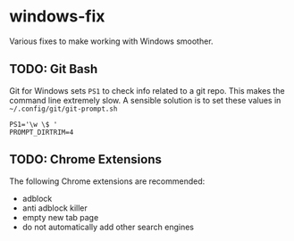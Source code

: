 # windows-fix
Various fixes to make working with Windows smoother.

## TODO: Git Bash
Git for Windows sets `PS1` to check info related to a git repo.  This makes the
command line extremely slow.  A sensible solution is to set these values in
`~/.config/git/git-prompt.sh`
```
PS1='\w \$ '
PROMPT_DIRTRIM=4
```

## TODO: Chrome Extensions
The following Chrome extensions are recommended:
- adblock
- anti adblock killer
- empty new tab page
- do not automatically add other search engines
